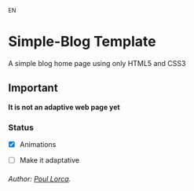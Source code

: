 <sub>EN</sub>

# Simple-Blog Template
A simple blog home page using only HTML5 and CSS3

## Important
**It is not an adaptive web page yet**

### Status
- [x] Animations
- [ ] Make it adaptative


###### Author: [Poul Lorca](https://github.com/PoulLorca).
